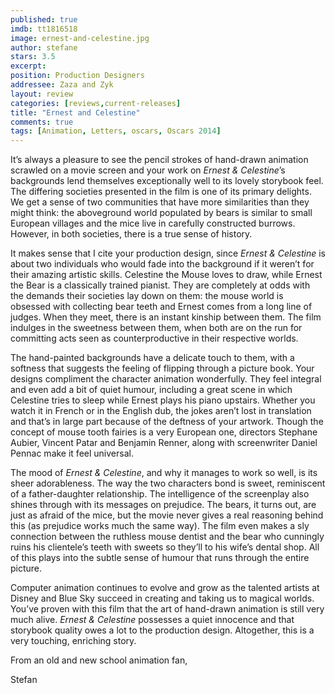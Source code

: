 ```yaml
---
published: true
imdb: tt1816518
image: ernest-and-celestine.jpg
author: stefane
stars: 3.5
excerpt: 
position: Production Designers
addressee: Zaza and Zyk
layout: review
categories: [reviews,current-releases]
title: "Ernest and Celestine"
comments: true
tags: [Animation, Letters, oscars, Oscars 2014]
---
```

<p>It&rsquo;s always a pleasure to see the pencil strokes of hand-drawn animation scrawled on a movie screen and your work on <em>Ernest &amp; Celestine</em>&rsquo;s backgrounds lend themselves exceptionally well to its lovely storybook feel. The differing societies presented in the film is one of its primary delights. We get a sense of two communities that have more similarities than they might think: the aboveground world populated by bears is similar to small European villages and the mice live in carefully constructed burrows. However, in both societies, there is a true sense of history.</p>
<p>It makes sense that I cite your production design, since <em>Ernest &amp; Celestine</em> is about two individuals who would fade into the background if it weren&rsquo;t for their amazing artistic skills. Celestine the Mouse loves to draw, while Ernest the Bear is a classically trained pianist. They are completely at odds with the demands their societies lay down on them: the mouse world is obsessed with collecting bear teeth and Ernest comes from a long line of judges. When they meet, there is an instant kinship between them. The film indulges in the sweetness between them, when both are on the run for committing acts seen as counterproductive in their respective worlds.</p>
<p>The hand-painted backgrounds have a delicate touch to them, with a softness that suggests the feeling of flipping through a picture book. Your designs compliment the character animation wonderfully. They feel integral and even add a bit of quiet humour, including a great scene in which Celestine tries to sleep while Ernest plays his piano upstairs. Whether you watch it in French or in the English dub, the jokes aren&rsquo;t lost in translation and that&rsquo;s in large part because of the deftness of your artwork. Though the concept of mouse tooth fairies is a very European one, directors Stephane Aubier, Vincent Patar and Benjamin Renner, along with screenwriter Daniel Pennac make it feel universal.</p>
<p>The mood of <em>Ernest &amp; Celestine</em>, and why it manages to work so well, is its sheer adorableness. The way the two characters bond is sweet, reminiscent of a father-daughter relationship. The intelligence of the screenplay also shines through with its messages on prejudice. The bears, it turns out, are just as afraid of the mice, but the movie never gives a real reasoning behind this (as prejudice works much the same way). The film even makes a sly connection between the ruthless mouse dentist and the bear who cunningly ruins his clientele&rsquo;s teeth with sweets so they&rsquo;ll to his wife&rsquo;s dental shop. All of this plays into the subtle sense of humour that runs through the entire picture.</p>
<p>Computer animation continues to evolve and grow as the talented artists at Disney and Blue Sky succeed in creating and taking us to magical worlds. You&rsquo;ve proven with this film that the art of hand-drawn animation is still very much alive. <em>Ernest &amp; Celestine</em> possesses a quiet innocence and that storybook quality owes a lot to the production design. Altogether, this is a very touching, enriching story.</p>
<p>From an old and new school animation fan,</p>
<p>Stefan</p>